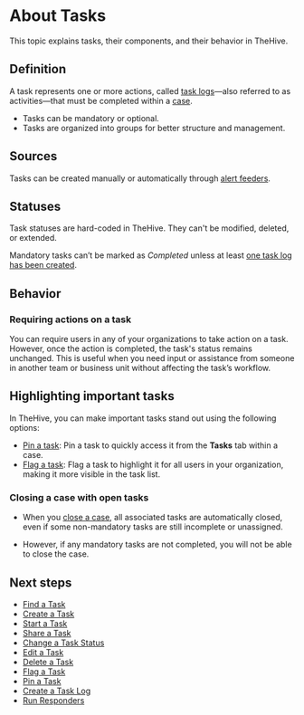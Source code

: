 # About Tasks

This topic explains tasks, their components, and their behavior in TheHive.

## Definition

A task represents one or more actions, called [task logs](../tasks/about-task-logs.md)—also referred to as activities—that must be completed within a [case](../cases/about-cases.md).

* Tasks can be mandatory or optional.
* Tasks are organized into groups for better structure and management.

## Sources

Tasks can be created manually or automatically through [alert feeders](../../organization/configure-organization/manage-feeders/about-feeders.md).

## Statuses

Task statuses are hard-coded in TheHive. They can't be modified, deleted, or extended.

Mandatory tasks can’t be marked as *Completed* unless at least [one task log has been created](create-a-task-log.md).

## Behavior

### Requiring actions on a task

You can require users in any of your organizations to take action on a task. However, once the action is completed, the task's status remains unchanged. This is useful when you need input or assistance from someone in another team or business unit without affecting the task’s workflow.

## Highlighting important tasks

In TheHive, you can make important tasks stand out using the following options:

* [Pin a task](pin-a-task.md): Pin a task to quickly access it from the **Tasks** tab within a case.
* [Flag a task](flag-a-task.md): Flag a task to highlight it for all users in your organization, making it more visible in the task list.

### Closing a case with open tasks

* When you [close a case](../cases/close-a-case.md), all associated tasks are automatically closed, even if some non-mandatory tasks are still incomplete or unassigned.

* However, if any mandatory tasks are not completed, you will not be able to close the case.

<h2>Next steps</h2>

* [Find a Task](../tasks/search-for-tasks/find-a-task.md)
* [Create a Task](create-a-task.md)
* [Start a Task](start-a-task.md)
* [Share a Task](share-a-task.md)
* [Change a Task Status](change-task-status.md)
* [Edit a Task](edit-a-task.md)
* [Delete a Task](delete-a-task.md)
* [Flag a Task](flag-a-task.md)
* [Pin a Task](pin-a-task.md)
* [Create a Task Log](../tasks/preview-task-details/create-a-task-log.md)
* [Run Responders](../tasks/preview-task-details/run-responders.md)